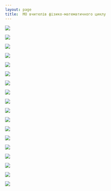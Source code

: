```yaml
---
layout: page
title:  МО вчителів фізико-математичного циклу
---
```

![](/assets/tiger-1433487806.jpg)

![](/assets/tiger-1433487834.jpg)

![](/assets/tiger-1433487874.jpg)

![](/assets/tiger-1433487899.jpg)

![](/assets/tiger-1433487938.jpg)

![](/assets/tiger-1433487957.jpg)

![](/assets/tiger-1433487977.jpg)

![](/assets/tiger-1433487995.jpg)

![](/assets/tiger-1433488013.jpg)

![](/assets/tiger-1433488032.jpg)

![](/assets/tiger-1433488050.jpg)

![](/assets/tiger-1433488067.jpg)

![](/assets/tiger-1433488084.jpg)

![](/assets/tiger-1433488103.jpg)

![](/assets/tiger-1433488124.jpg)

![](/assets/tiger-1433488143.jpg)

![](/assets/tiger-1433488165.jpg)

![](/assets/tiger-1433488186.jpg)